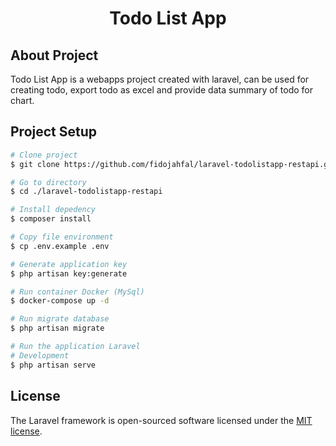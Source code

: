 <p align="center"><h1 align="center">Todo List App</h1></p>

## About Project

Todo List App is a webapps project created with laravel, can be used for creating todo, export todo as excel and provide data summary of todo for chart.

## Project Setup

```bash
# Clone project
$ git clone https://github.com/fidojahfal/laravel-todolistapp-restapi.git

# Go to directory
$ cd ./laravel-todolistapp-restapi

# Install depedency
$ composer install

# Copy file environment
$ cp .env.example .env

# Generate application key
$ php artisan key:generate

# Run container Docker (MySql)
$ docker-compose up -d

# Run migrate database
$ php artisan migrate

# Run the application Laravel
# Development
$ php artisan serve

```

## License

The Laravel framework is open-sourced software licensed under the [MIT license](https://opensource.org/licenses/MIT).
